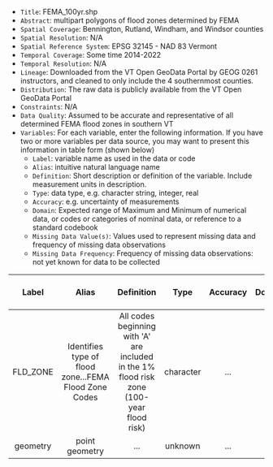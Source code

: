 - `Title`: FEMA_100yr.shp
- `Abstract`: multipart polygons of flood zones determined by FEMA
- `Spatial Coverage`: Bennington, Rutland, Windham, and Windsor counties
- `Spatial Resolution`: N/A
- `Spatial Reference System`: EPSG 32145 - NAD 83 Vermont
- `Temporal Coverage`: Some time 2014-2022
- `Temporal Resolution`: N/A
- `Lineage`: Downloaded from the VT Open GeoData Portal by GEOG 0261 instructors, and cleaned to only include the 4 southernmost counties.
- `Distribution`: The raw data is publicly available from the VT Open GeoData Portal
- `Constraints`: N/A
- `Data Quality`: Assumed to be accurate and representative of all determined FEMA flood zones in southern VT
- `Variables`: For each variable, enter the following information. If you have two or more variables per data source, you may want to present this information in table form (shown below)
  - `Label`: variable name as used in the data or code
  - `Alias`: intuitive natural language name
  - `Definition`: Short description or definition of the variable. Include measurement units in description.
  - `Type`: data type, e.g. character string, integer, real
  - `Accuracy`: e.g. uncertainty of measurements
  - `Domain`: Expected range of Maximum and Minimum of numerical data, or codes or categories of nominal data, or reference to a standard codebook
  - `Missing Data Value(s)`: Values used to represent missing data and frequency of missing data observations
  - `Missing Data Frequency`: Frequency of missing data observations: not yet known for data to be collected

| Label | Alias | Definition | Type | Accuracy | Domain | Missing Data Value(s) | Missing Data Frequency |
| :--: | :--: | :--: | :--: | :--: | :--: | :--: | :--: |
| FLD_ZONE | Identifies type of flood zone...FEMA Flood Zone Codes| All codes beginning with 'A' are included in the 1% flood risk zone (100-year flood risk) | character | ... | ... | n/a | n/a |
| geometry | point geometry| ... | unknown | ... | ... | n/a | n/a |
